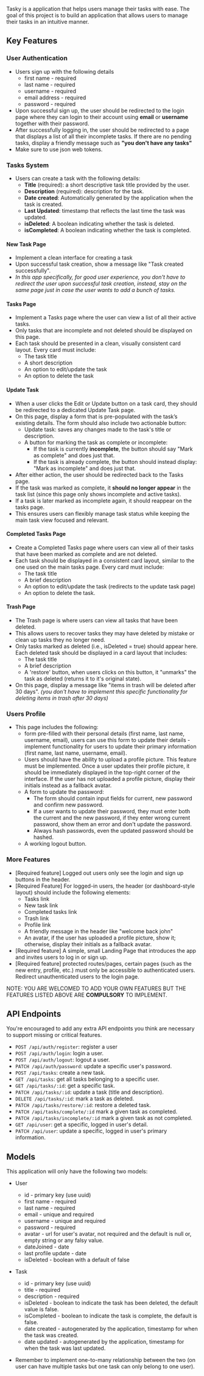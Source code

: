 Tasky is a application that helps users manage their tasks with ease. The goal of this project is to build an application that allows users to manage their tasks in an intuitive manner.

## Key Features
### User Authentication
- Users sign up with the following details
    - first name - required
    - last name - required
    - username - required
    - email address - required
    - password - required
- Upon successful sign up, the user should be redirected to the login page where they can login to their account using **email** or **username** together with their password.
- After successfully logging in, the user should be redirected to a page that displays a list of all their incomplete tasks. If there are no pending tasks, display a friendly message such as **"you don't have any tasks"**
- Make sure to use json web tokens.

### Tasks System
- Users can create a task with the following details:
    - **Title** (required): a short descriptive task title provided by the user.
    - **Description** (required): description for the task.
    - **Date created**: Automatically generated by the application when the task is created.
    - **Last Updated**: timestamp that reflects the last time the task was updated.
    - **isDeleted**: A boolean indicating whether the task is deleted.
    - **isCompleted**: A boolean indicating whether the task is completed.
#### New Task Page
- Implement a clean interface for creating a task
- Upon successful task creation, show a message like "Task created successfully".
- _In this app specifically, for good user experience, you don't have to redirect the user upon successful task creation, instead, stay on the same page just in case the user wants to add a bunch of tasks._

#### Tasks Page
- Implement a Tasks page where the user can view a list of all their active tasks.
- Only tasks that are incomplete and not deleted should be displayed on this page. 
- Each task should be presented in a clean, visually consistent card layout. Every card must include:
    - The task title
    - A short description
    - An option to edit/update the task
    - An option to delete the task

#### Update Task
- When a user clicks the Edit or Update button on a task card, they should be redirected to a dedicated Update Task page.
- On this page, display a form that is pre-populated with the task’s existing details. The form should also include two actionable button:
    - Update task: saves any changes made to the task's title or description.
    - A button for marking the task as complete or incomplete:
      - If the task is currently **incomplete**, the button should say "Mark as complete" and does just that.
      - If the task is already complete, the button should instead display: "Mark as incomplete" and does just that.
- After either action, the user should be redirected back to the Tasks page.
- If the task was marked as complete, it **should no longer appear** in the task list (since this page only shows incomplete and active tasks).
- If a task is later marked as incomplete again, it should reappear on the tasks page.
- This ensures users can flexibly manage task status while keeping the main task view focused and relevant.

#### Completed Tasks Page
- Create a Completed Tasks page where users can view all of their tasks that have been marked as complete and are not deleted.
- Each task should be displayed in a consistent card layout, similar to the one used on the main tasks page. Every card must include:
    - The task title
    - A brief description
    - An option to edit/update the task (redirects to the update task page)
    - An option to delete the task.

#### Trash Page
- The Trash page is where users can view all tasks that have been deleted.
- This allows users to recover tasks they may have deleted by mistake or clean up tasks they no longer need.
- Only tasks marked as deleted (i.e., isDeleted = true) should appear here. Each deleted task should be displayed in a card layout that includes:
    - The task title
    - A brief description
    - A 'restore' button, when users clicks on this button, it "unmarks" the task as deleted (returns it to it's original state).
- On this page, display a message like "items in trash will be deleted after 30 days". _(you don't have to implement this specific functionality for deleting items in trash after 30 days)_

### Users Profile
- This page includes the following:
    - form pre-filled with their personal details (first name, last name, username, email), users can use this form to update their details - implement functionality for users to update their primary information (first name, last name, username, email).
    - Users should have the ability to upload a profile picture. This feature must be implemented. Once a user updates their profile picture, it should be immediately displayed in the top-right corner of the interface. If the user has not uploaded a profile picture, display their initials instead as a fallback avatar.
    - A form to update the password:
        - The form should contain input fields for current, new password and confirm new password.
        - If a user wants to update their password, they must enter both the current and the new password, if they enter wrong current password, show them an error and don't update the password.
        - Always hash passwords, even the updated password should be hashed.
    - A working logout button.

### More Features
- [Required feature] Logged out users only see the login and sign up buttons in the header.
- [Required Feature] For logged-in users, the header (or dashboard-style layout) should include the following elements:
  - Tasks link
  - New task link
  - Completed tasks link
  - Trash link
  - Profile link
  - A friendly message in the header like "welcome back john"
  - An avatar, if the user has uploaded a profile picture, show it; otherwise, display their initials as a fallback avatar.
- [Required feature] A simple, small Landing Page that introduces the app and invites users to log in or sign up.
- [Required feature] protected routes/pages, certain pages (such as the new entry, profile, etc.) must only be accessible to authenticated users. Redirect unauthenticated users to the login page.

NOTE: YOU ARE WELCOMED TO ADD YOUR OWN FEATURES BUT THE FEATURES LISTED ABOVE ARE **COMPULSORY** TO IMPLEMENT.

## API Endpoints
You're encouraged to add any extra API endpoints you think are necessary to support missing or critical features.
- `POST /api/auth/register`: register a user
- `POST /api/auth/login`: login a user.
- `POST /api/auth/logout`: logout a user.
- `PATCH /api/auth/password`: update a specific user's password.
- `POST /api/tasks`: create a new task.
- `GET /api/tasks`: get all tasks belonging to a specific user.
- `GET /api/tasks/:id`: get a specific task.
- `PATCH /api/tasks/:id`: update a task (title and description).
- `DELETE /api/tasks/:id`: mark a task as deleted.
- `PATCH /api/tasks/restore/:id`: restore a deleted task.
- `PATCH /api/tasks/complete/:id` mark a given task as completed.
- `PATCH /api/tasks/incomplete/:id` mark a given task as not completed.
- `GET /api/user`: get a specific, logged in user's detail.
- `PATCH /api/user`: update a specific, logged in user's primary information.

## Models
This application will only have the following two models:
- User
  - id - primary key (use uuid)
  - first name - required
  - last name - required
  - email - unique and required
  - username - unique and required
  - password - required
  - avatar - url for user's avatar, not required and the default is null or, empty string or any falsy value.
  - dateJoined - date
  - last profile update - date
  - isDeleted - boolean with a default of false
- Task
  - id - primary key (use uuid)
  - title - required
  - description - required
  - isDeleted - boolean to indicate the task has been deleted, the default value is false.
  - isCompleted - boolean to indicate the task is complete, the default is false.
  - date created - autogenerated by the application, timestamp for when the task was created.
  - date updated - autogenerated by the application, timestamp for when the task was last updated.

- Remember to implement one-to-many relationship between the two (on user can have multiple tasks but one task can only belong to one user).